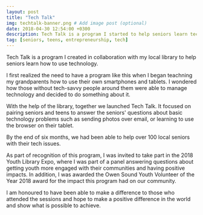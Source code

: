```yaml
---
layout: post
title: "Tech Talk"
img: techtalk-banner.png # Add image post (optional)
date: 2018-04-30 12:54:00 +0300
description: Tech Talk is a program I started to help seniors learn technology.
tag: [seniors, teens, entrepreneurship, tech]
---
```

Tech Talk is a program I created in collaboration with my local library to help seniors learn how to use technology.

I first realized the need to have a program like this when I began teachning my grandparents how to use their own smartphones and tablets.
I wondered how those without tech-savvy people around them were able to manage technology and decided to do something about it.

With the help of the library, together we launched Tech Talk. 
It focused on pairing seniors and teens to answer the seniors' questions about basic technology problems such as 
sending photos over email, or learning to use the browser on their tablet.

By the end of six months, we had been able to help over 100 local seniors with their tech issues.

As part of recognition of this program, I was invited to take part in the 2018 Youth Library Expo, where I was part of a panel answering questions about getting youth more engaged with their communities and having positive impacts.
In addition, I was awarded the Owen Sound Youth Volunteer of the Year 2018 award for the impact this program had on our community.

I am honoured to have been able to make a difference to those who attended the sessions and hope to make a positive difference in the world and show what is possible to achieve.